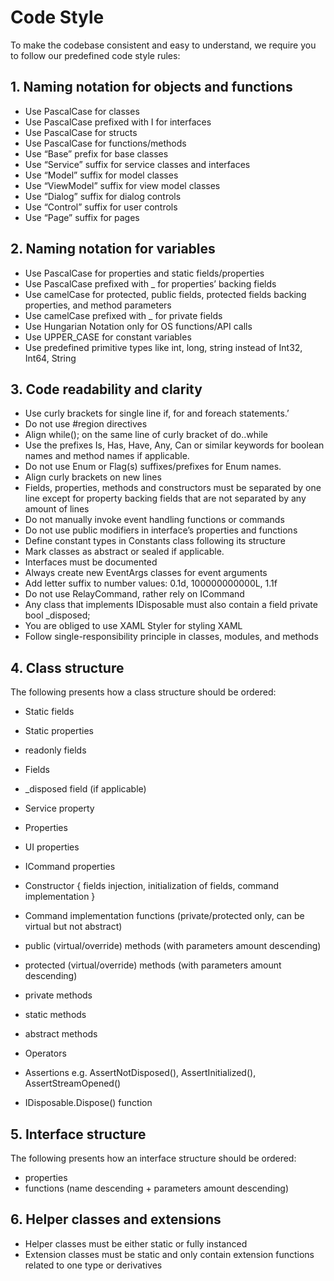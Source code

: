 # Code Style
To make the codebase consistent and easy to understand, we require you to follow our predefined code style rules:

## 1. Naming notation for objects and functions
* Use PascalCase for classes
* Use PascalCase prefixed with I for interfaces
* Use PascalCase for structs
* Use PascalCase for functions/methods
* Use “Base” prefix for base classes
* Use “Service” suffix for service classes and interfaces
* Use “Model” suffix for model classes
* Use “ViewModel” suffix for view model classes
* Use “Dialog” suffix for dialog controls
* Use “Control” suffix for user controls
* Use “Page” suffix for pages
  
## 2. Naming notation for variables
* Use PascalCase for properties and static fields/properties
* Use PascalCase prefixed with _ for properties’ backing fields
* Use camelCase for protected, public fields, protected fields backing properties, and method parameters
* Use camelCase prefixed with _ for private fields
* Use Hungarian Notation only for OS functions/API calls
* Use UPPER_CASE for constant variables
* Use predefined primitive types like int, long, string instead of Int32, Int64, String

## 3. Code readability and clarity
* Use curly brackets for single line if, for and foreach statements.’
* Do not use #region directives
* Align while(); on the same line of curly bracket of do..while
* Use the prefixes Is, Has, Have, Any, Can or similar keywords for boolean names and method names if applicable.
* Do not use Enum or Flag(s) suffixes/prefixes for Enum names.
* Align curly brackets on new lines
* Fields, properties, methods and constructors must be separated by one line except for property backing fields that are not separated by any amount of lines
* Do not manually invoke event handling functions or commands
* Do not use public modifiers in interface’s properties and functions
* Define constant types in Constants class following its structure
* Mark classes as abstract or sealed if applicable.
* Interfaces must be documented
* Always create new EventArgs classes for event arguments
* Add letter suffix to number values: 0.1d, 100000000000L, 1.1f
* Do not use RelayCommand<Type>, rather rely on ICommand
* Any class that implements IDisposable must also contain a field private bool _disposed;
* You are obliged to use XAML Styler for styling XAML
* Follow single-responsibility principle in classes, modules, and methods
## 4. Class structure
The following presents how a class structure should be ordered:

* Static fields

* Static properties

* readonly fields

* Fields

* _disposed field (if applicable)

* Service property

* Properties

* UI properties

* ICommand properties

* Constructor { fields injection, initialization of fields, command implementation }

* Command implementation functions (private/protected only, can be virtual but not abstract)

* public (virtual/override) methods (with parameters amount descending)

* protected (virtual/override) methods (with parameters amount descending)

* private methods

* static methods

* abstract methods

* Operators

* Assertions e.g. AssertNotDisposed(), AssertInitialized(), AssertStreamOpened()

* IDisposable.Dispose() function

## 5. Interface structure
The following presents how an interface structure should be ordered:

* properties
* functions (name descending + parameters amount descending)
  
## 6. Helper classes and extensions
* Helper classes must be either static or fully instanced
* Extension classes must be static and only contain extension functions related to one type or derivatives